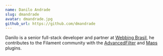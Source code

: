 ```yaml
---
name: Danilo Andrade
slug: dmandrade
avatar: dmandrade.jpg
github_url: https://github.com/dmandrade
---
```


Danilo is a senior full-stack developer and partner at [Webbing Brasil](https://webbingbrasil.com.br/), he contributes to the Filament community with the [AdvancedFilter](https://github.com/webbingbrasil/filament-advancedfilter) and [Maps](https://github.com/webbingbrasil/filament-maps) plugins.
